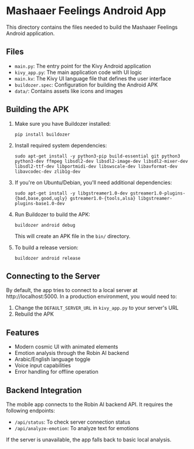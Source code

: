 # Mashaaer Feelings Android App

This directory contains the files needed to build the Mashaaer Feelings Android application.

## Files

- `main.py`: The entry point for the Kivy Android application
- `kivy_app.py`: The main application code with UI logic
- `main.kv`: The Kivy UI language file that defines the user interface
- `buildozer.spec`: Configuration for building the Android APK
- `data/`: Contains assets like icons and images

## Building the APK

1. Make sure you have Buildozer installed:
   ```
   pip install buildozer
   ```

2. Install required system dependencies:
   ```
   sudo apt-get install -y python3-pip build-essential git python3 python3-dev ffmpeg libsdl2-dev libsdl2-image-dev libsdl2-mixer-dev libsdl2-ttf-dev libportmidi-dev libswscale-dev libavformat-dev libavcodec-dev zlib1g-dev
   ```

3. If you're on Ubuntu/Debian, you'll need additional dependencies:
   ```
   sudo apt-get install -y libgstreamer1.0-dev gstreamer1.0-plugins-{bad,base,good,ugly} gstreamer1.0-{tools,alsa} libgstreamer-plugins-base1.0-dev
   ```

4. Run Buildozer to build the APK:
   ```
   buildozer android debug
   ```
   This will create an APK file in the `bin/` directory.

5. To build a release version:
   ```
   buildozer android release
   ```

## Connecting to the Server

By default, the app tries to connect to a local server at http://localhost:5000. In a production environment, you would need to:

1. Change the `DEFAULT_SERVER_URL` in `kivy_app.py` to your server's URL
2. Rebuild the APK

## Features

- Modern cosmic UI with animated elements
- Emotion analysis through the Robin AI backend
- Arabic/English language toggle
- Voice input capabilities
- Error handling for offline operation

## Backend Integration

The mobile app connects to the Robin AI backend API. It requires the following endpoints:

- `/api/status`: To check server connection status
- `/api/analyze-emotion`: To analyze text for emotions

If the server is unavailable, the app falls back to basic local analysis.